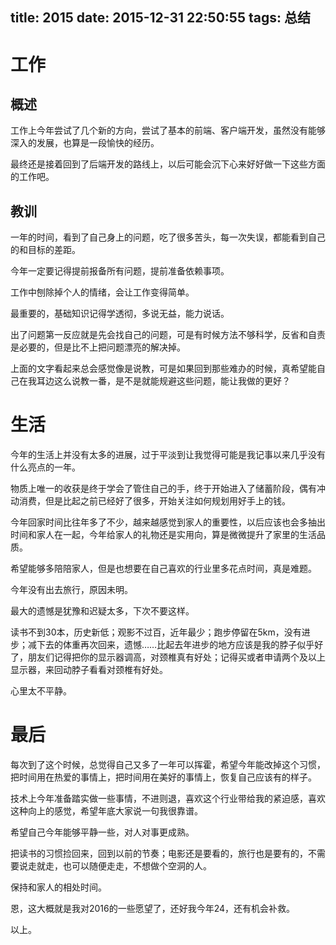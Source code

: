 title: 2015
date: 2015-12-31 22:50:55
tags: 总结
---

# 工作

## 概述

工作上今年尝试了几个新的方向，尝试了基本的前端、客户端开发，虽然没有能够深入的发展，也算是一段愉快的经历。

最终还是接着回到了后端开发的路线上，以后可能会沉下心来好好做一下这些方面的工作吧。

## 教训

一年的时间，看到了自己身上的问题，吃了很多苦头，每一次失误，都能看到自己的和目标的差距。

今年一定要记得提前报备所有问题，提前准备依赖事项。

工作中刨除掉个人的情绪，会让工作变得简单。

最重要的，基础知识记得学透彻，多说无益，能力说话。

出了问题第一反应就是先会找自己的问题，可是有时候方法不够科学，反省和自责是必要的，但是比不上把问题漂亮的解决掉。

上面的文字看起来总会感觉像是说教，可是如果回到那些难办的时候，真希望能自己在我耳边这么说教一番，是不是就能规避这些问题，能让我做的更好？

# 生活

今年的生活上并没有太多的进展，过于平淡到让我觉得可能是我记事以来几乎没有什么亮点的一年。

物质上唯一的收获是终于学会了管住自己的手，终于开始进入了储蓄阶段，偶有冲动消费，但是比起之前已经好了很多，开始关注如何规划用好手上的钱。

今年回家时间比往年多了不少，越来越感觉到家人的重要性，以后应该也会多抽出时间和家人在一起，今年给家人的礼物还是实用向，算是微微提升了家里的生活品质。

希望能够多陪陪家人，但是也想要在自己喜欢的行业里多花点时间，真是难题。

今年没有出去旅行，原因未明。

最大的遗憾是犹豫和迟疑太多，下次不要这样。

读书不到30本，历史新低；观影不过百，近年最少；跑步停留在5km，没有进步；减下去的体重再次回来，遗憾……比起去年进步的地方应该是我的脖子似乎好了，朋友们记得把你的显示器调高，对颈椎真有好处；记得买或者申请两个及以上显示器，来回动脖子看看对颈椎有好处。

心里太不平静。

# 最后

每次到了这个时候，总觉得自己又多了一年可以挥霍，希望今年能改掉这个习惯，把时间用在热爱的事情上，把时间用在美好的事情上，恢复自己应该有的样子。

技术上今年准备踏实做一些事情，不进则退，喜欢这个行业带给我的紧迫感，喜欢这种向上的感觉，希望年底大家说一句我很靠谱。

希望自己今年能够平静一些，对人对事更成熟。

把读书的习惯捡回来，回到以前的节奏；电影还是要看的，旅行也是要有的，不需要说走就走，也可以随便走走，不想做个空洞的人。

保持和家人的相处时间。

恩，这大概就是我对2016的一些愿望了，还好我今年24，还有机会补救。

以上。









